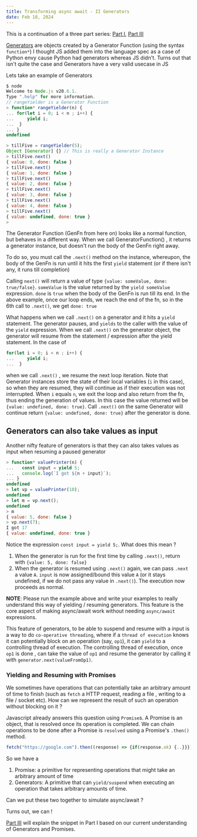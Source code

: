 ```yaml
---
title: Transforming async await - II Generators
date: Feb 18, 2024
---
```


This is a continuation of a three part series: [Part I](async_await_transforms_part1.html), [Part III](async_await_transforms_part3.html)


[Generators](https://developer.mozilla.org/en-US/docs/Web/JavaScript/Reference/Global_Objects/Generator) are objects created by a Generator Function (using the syntax `function*`) 
I thought JS added them into the language spec as a case of Python envy cause Python had generators whereas JS didn't. Turns out that isn't quite the case and Generators have a very valid usecase in JS

Lets take an example of Generators


```js
$ node
Welcome to Node.js v20.6.1.
Type ".help" for more information.
// rangeYielder is a Generator Function
> function* rangeYielder(n) {
... for(let i = 0; i < n ; i++) {
...     yield i;
...  }
... }
undefined

> tillFive = rangeYielder(5);
Object [Generator] {} // This is really a Generator Instance
> tillFive.next()
{ value: 0, done: false }
> tillFive.next()
{ value: 1, done: false }
> tillFive.next()
{ value: 2, done: false }
> tillFive.next()
{ value: 3, done: false }
> tillFive.next()
{ value: 4, done: false }
> tillFive.next()
{ value: undefined, done: true }
>
```

The Generator Function (GenFn from here on) looks like a normal function, but behaves in a different way. When we call GeneratorFunction() , it returns a generator instance, but doesn't run the body of the GenFn right away. 

To do so, you must call the `.next()` method on the instance, whereupon, the body of the GenFn is run until it hits the first `yield` statement (or if there isn't any, it runs till completion)

Calling `next()` will return a value of type `{value: someValue, done: true/false}`. 
`someValue` is the value returned by the `yield someValue` expression.
`done` is `true` when the body of the GenFn is run till its end. In the above example, once our loop ends, we reach the end of the fn, so in the 6th call to `.next()`, we get `done: true`

What happens when we call `.next()` on a generator and it hits a `yield` statement. The generator pauses, and  `yields` to the caller with the value of the `yield` expression. When we call `.next()` on the generator object, the generator will resume from the statement / expression after the yield statement. In the case of 

```js
for(let i = 0; i < n ; i++) {
...     yield i;
...  }
```

when we call `.next()` , we resume the next loop iteration. Note that Generator instances store the state of their local variables (`i` in this case), so when they are resumed, they will continue as if their execution was not interrupted. When `i` equals `n`, we exit the loop and also return from the fn, thus ending the generation of values. In this case the value returned will be `{value: undefined, done: true}`. Call `.next()` on the same Generator will continue return `{value: undefined, done: true}` after the generator is done. 


## Generators can also take values as input

Another nifty feature of generators is that they can also takes values as input when resuming a paused generator

```js 
> function* valuePrinter(n) {
...   const input = yield 5;
...   console.log(`I got ${n + input}`);
... }
undefined
> let vp = valuePrinter(10);
undefined
> let m = vp.next();
undefined
> m
{ value: 5, done: false }
> vp.next(7);
I got 17
{ value: undefined, done: true }
```

Notice the expression `const input = yield 5;`. What does this mean ? 
1. When the generator is run for the first time by calling `.next()`, return with `{value: 5, done: false}`
2. When the generator is resumed using `.next()` again, we can pass `.next` a value `A`. `input` is now assigned/bound this value `A` (or it stays undefined, if we do not pass any value in `.next()`). The execution now proceeds as normal. 

**NOTE**: Please run the example above and write your examples to really understand this way of yielding / resuming generators. This feature is the core aspect of making async/await work without needing `async/await` expressions. 

This feature of generators, to be able to suspend and resume with a input is a way to do `co-operative threading`, where if a `thread of execution` knows it can potentially block on an operation (say, `op1`), it can  `yield` to a controlling thread of execution. The controlling thread of execution, once `op1` is done , can take the value of `op1` and resume the generator by calling it with `generator.next(valueFromOp1)`.


### Yielding and Resuming with Promises

We sometimes have operations that can potentially take an arbitrary amount of time to finish (such as `fetch` a HTTP request, reading a file , writing to a file / socket etc). How can we represent the result of such an operation without blocking on it ? 

Javascript already answers this question using `Promise`s. A Promise is an object, that is resolved once its operation is completed. We can chain operations to be done after a Promise is `resolved` using a Promise's `.then()` method.

```js
fetch("https://google.com").then((response) => {if(response.ok) {..}}})
```

So we have a 
1. Promise: a  primitive for representing operations that might take an arbitrary amount of time
2. Generators: A primitive that can `yield/suspend` when executing an operation that takes arbitrary amounts of time. 

Can we put these two together to simulate async/await ? 

Turns out, we can ! 

[Part III](https://gowind.github.io/async_await_transforms_part3.html) will explain the snippet in Part I based on our current understanding of Generators and Promises.
